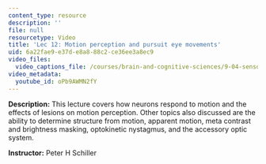 ```yaml
---
content_type: resource
description: ''
file: null
resourcetype: Video
title: 'Lec 12: Motion perception and pursuit eye movements'
uid: 6a22fae9-e37d-e8a8-88c2-ce36ee3a8ec9
video_files:
  video_captions_file: /courses/brain-and-cognitive-sciences/9-04-sensory-systems-fall-2013/lecture-videos/lec-12-motion-perception-and-pursuit-eye-movements/oPb9AWMN2fY.vtt
video_metadata:
  youtube_id: oPb9AWMN2fY
---
```


**Description:** This lecture covers how neurons respond to motion and the effects of lesions on motion perception. Other topics also discussed are the ability to determine structure from motion, apparent motion, meta contrast and brightness masking, optokinetic nystagmus, and the accessory optic system.

**Instructor:** Peter H Schiller